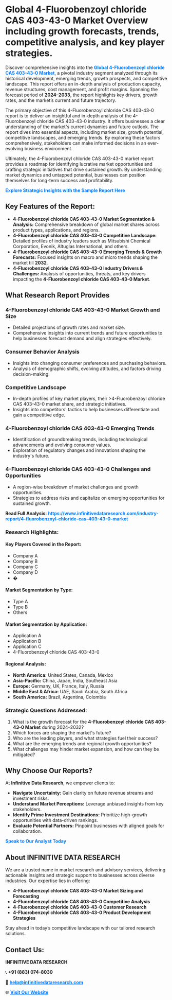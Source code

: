 <h1>Global 4-Fluorobenzoyl chloride CAS 403-43-0 Market Overview including growth forecasts, trends, competitive analysis, and key player strategies.</h1>
<p>
Discover comprehensive insights into the 
<a href="https://www.infinitivedataresearch.com/industry-report/4-fluorobenzoyl-chloride-cas-403-43-0-market" rel="dofollow" style="color: #007BFF; text-decoration: none;"><strong>Global 4-Fluorobenzoyl chloride CAS 403-43-0 Market</strong></a>, a pivotal industry segment analyzed through its historical development, emerging trends, growth prospects, and competitive landscape. This report offers an in-depth analysis of production capacity, revenue structures, cost management, and profit margins. Spanning the forecast period of <strong>2024–2033</strong>, the report highlights key drivers, growth rates, and the market’s current and future trajectory.
</p>
<p>
The primary objective of this 4-Fluorobenzoyl chloride CAS 403-43-0 report is to deliver an insightful and in-depth analysis of the 4-Fluorobenzoyl chloride CAS 403-43-0 industry. It offers businesses a clear understanding of the market's current dynamics and future outlook. The report dives into essential aspects, including market size, growth potential, competitive landscapes, and emerging trends. By exploring these factors comprehensively, stakeholders can make informed decisions in an ever-evolving business environment.
</p>
<p>
Ultimately, the 4-Fluorobenzoyl chloride CAS 403-43-0 market report provides a roadmap for identifying lucrative market opportunities and crafting strategic initiatives that drive sustained growth. By understanding market dynamics and untapped potential, businesses can position themselves for long-term success and profitability.
</p>
<p>
<a href="https://www.infinitivedataresearch.com/request-sample/reportId=102250" style="color: #007BFF; text-decoration: none;"><strong>Explore Strategic Insights with the Sample Report Here</strong></a>
</p>

<h2>Key Features of the Report:</h2>
<ul>
<li><strong>4-Fluorobenzoyl chloride CAS 403-43-0 Market Segmentation & Analysis:</strong> Comprehensive breakdown of global market shares across product types, applications, and regions.</li>
<li><strong>4-Fluorobenzoyl chloride CAS 403-43-0 Competitive Landscape:</strong> Detailed profiles of industry leaders such as Mitsubishi Chemical Corporation, Evonik, Altuglas International, and others.</li>
<li><strong>4-Fluorobenzoyl chloride CAS 403-43-0 Emerging Trends & Growth Forecasts:</strong> Focused insights on macro and micro trends shaping the market till <strong>2032</strong>.</li>
<li><strong>4-Fluorobenzoyl chloride CAS 403-43-0 Industry Drivers & Challenges:</strong> Analysis of opportunities, threats, and key drivers impacting the <strong>4-Fluorobenzoyl chloride CAS 403-43-0 Market</strong>.</li>
</ul>

<h2>What Research Report Provides</h2>
<h3>4-Fluorobenzoyl chloride CAS 403-43-0 Market Growth and Size</h3>
<ul>
<li>Detailed projections of growth rates and market size.</li>
<li>Comprehensive insights into current trends and future opportunities to help businesses forecast demand and align strategies effectively.</li>
</ul>

<h3>Consumer Behavior Analysis</h3>
<ul>
<li>Insights into changing consumer preferences and purchasing behaviors.</li>
<li>Analysis of demographic shifts, evolving attitudes, and factors driving decision-making.</li>
</ul>

<h3>Competitive Landscape</h3>
<ul>
<li>In-depth profiles of key market players, their >4-Fluorobenzoyl chloride CAS 403-43-0 market share, and strategic initiatives.</li>
<li>Insights into competitors' tactics to help businesses differentiate and gain a competitive edge.</li>
</ul>

<h3>4-Fluorobenzoyl chloride CAS 403-43-0 Emerging Trends</h3>
<ul>
<li>Identification of groundbreaking trends, including technological advancements and evolving consumer values.</li>
<li>Exploration of regulatory changes and innovations shaping the industry's future.</li>
</ul>

<h3>4-Fluorobenzoyl chloride CAS 403-43-0 Challenges and Opportunities</h3>
<ul>
<li>A region-wise breakdown of market challenges and growth opportunities.</li>
<li>Strategies to address risks and capitalize on emerging opportunities for sustained growth.</li>
</ul>
<p><strong>Read Full Analysis:</strong> <a href="https://www.infinitivedataresearch.com/industry-report/4-fluorobenzoyl-chloride-cas-403-43-0-market" rel="dofollow" style="color: #007BFF; text-decoration: none;"><strong>https://www.infinitivedataresearch.com/industry-report/4-fluorobenzoyl-chloride-cas-403-43-0-market</strong></a></p>
<h3>Research Highlights:</h3>
<h4>Key Players Covered in the Report:</h4>
<ul><li>Company A</li><li>Company B</li><li>Company C</li><li>Company D</li><li>�</li></ul>
<h4>Market Segmentation by Type:</h4>
<ul><li>Type A</li><li>Type B</li><li>Others</li></ul>
<h4>Market Segmentation by Application:</h4>
<ul><li>Application A</li><li>Application B</li><li>Application C</li><li>4-Fluorobenzoyl chloride CAS 403-43-0</li></ul>

<h4>Regional Analysis:</h4>
<ul>
<li><strong>North America:</strong> United States, Canada, Mexico</li>
<li><strong>Asia-Pacific:</strong> China, Japan, India, Southeast Asia</li>
<li><strong>Europe:</strong> Germany, UK, France, Italy, Russia</li>
<li><strong>Middle East & Africa:</strong> UAE, Saudi Arabia, South Africa</li>
<li><strong>South America:</strong> Brazil, Argentina, Colombia</li>
</ul>

<h3>Strategic Questions Addressed:</h3>
<ol>
<li>What is the growth forecast for the <strong>4-Fluorobenzoyl chloride CAS 403-43-0 Market</strong> during 2024–2032?</li>
<li>Which forces are shaping the market's future?</li>
<li>Who are the leading players, and what strategies fuel their success?</li>
<li>What are the emerging trends and regional growth opportunities?</li>
<li>What challenges may hinder market expansion, and how can they be mitigated?</li>
</ol>

<h2>Why Choose Our Reports?</h2>
<p>At <strong>Infinitive Data Research</strong>, we empower clients to:</p>
<ul>
<li><strong>Navigate Uncertainty:</strong> Gain clarity on future revenue streams and investment risks.</li>
<li><strong>Understand Market Perceptions:</strong> Leverage unbiased insights from key stakeholders.</li>
<li><strong>Identify Prime Investment Destinations:</strong> Prioritize high-growth opportunities with data-driven rankings.</li>
<li><strong>Evaluate Potential Partners:</strong> Pinpoint businesses with aligned goals for collaboration.</li>
</ul>
<p><a href="https://www.infinitivedataresearch.com/industry-report/4-fluorobenzoyl-chloride-cas-403-43-0-market" rel="dofollow" style="color: #007BFF; text-decoration: none;"><strong>Speak to Our Analyst Today</strong></a></p>

<h2>About INFINITIVE DATA RESEARCH</h2>
<p>We are a trusted name in market research and advisory services, delivering actionable insights and strategic support to businesses across diverse industries. Our expertise lies in offering:</p>
<ul>
<li><strong>4-Fluorobenzoyl chloride CAS 403-43-0 Market Sizing and Forecasting</strong></li>
<li><strong>4-Fluorobenzoyl chloride CAS 403-43-0 Competitive Analysis</strong></li>
<li><strong>4-Fluorobenzoyl chloride CAS 403-43-0 Customer Research</strong></li>
<li><strong>4-Fluorobenzoyl chloride CAS 403-43-0 Product Development Strategies</strong></li>
</ul>
<p>Stay ahead in today’s competitive landscape with our tailored research solutions.</p>

<h2>Contact Us:</h2>
<p><strong>INFINITIVE DATA RESEARCH</strong></p>
<p>📞 <strong>+91 (883) 074-8030</strong></p>
<p>📧 <strong><a href="mailto:help@infinitivedataresearch.com" style="color: #007BFF;">help@infinitivedataresearch.com</a></strong></p>
<p>🌐 <strong><a href="https://www.infinitivedataresearch.com" rel="dofollow" style="color: #007BFF;">Visit Our Website</a></strong></p>